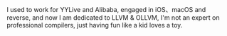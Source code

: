 I used to work for YYLive and Alibaba, engaged in iOS、macOS and reverse,
and now I am dedicated to LLVM & OLLVM, I'm not an expert on professional compilers, just having fun like a kid loves a toy.
